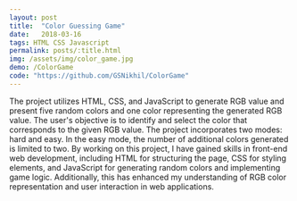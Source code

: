 ```yaml
---
layout: post
title:  "Color Guessing Game"
date:   2018-03-16
tags: HTML CSS Javascript
permalink: posts/:title.html
img: /assets/img/color_game.jpg
demo: /ColorGame
code: "https://github.com/GSNikhil/ColorGame"
---
```


The project utilizes HTML, CSS, and JavaScript to generate RGB value and present five random colors and one color representing the generated RGB value. The user's objective is to identify and select the color that corresponds to the given RGB value. The project incorporates two modes: hard and easy. <!--more-->In the easy mode, the number of additional colors generated is limited to two. By working on this project, I have gained skills in front-end web development, including HTML for structuring the page, CSS for styling elements, and JavaScript for generating random colors and implementing game logic. Additionally, this has enhanced my understanding of RGB color representation and user interaction in web applications.